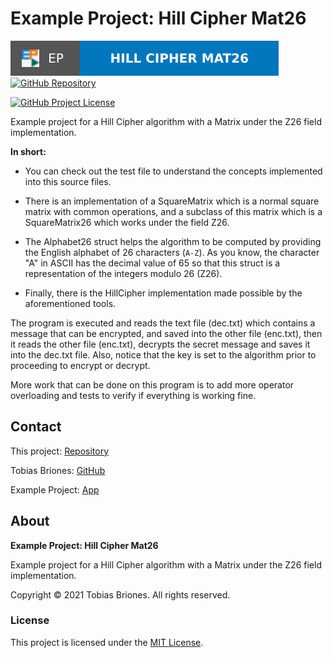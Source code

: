 # Example Project: Hill Cipher Mat26

[![EP](https://raw.githubusercontent.com/tobiasbriones/images/main/example-projects/ep-hill-cipher-mat26/badge.svg)](https://tobiasbriones.github.io/example-project/ep/hill-cipher-mat26)
&nbsp;
[![GitHub Repository](https://raw.githubusercontent.com/tobiasbriones/general-images/main/example-projects/badges/ep-gh-repo-badge.svg)](https://github.com/tobiasbriones/ep-hill-cipher-mat26)

[![GitHub Project License](https://img.shields.io/github/license/tobiasbriones/ep-hill-cipher-mat26.svg?style=flat-square)](https://github.com/tobiasbriones/ep-hill-cipher-mat26/blob/main/LICENSE)

Example project for a Hill Cipher algorithm with a Matrix under the Z26 field implementation.

**In short:**

- You can check out the test file to understand the concepts implemented into this source files.

- There is an implementation of a SquareMatrix which is a normal square matrix with common
  operations, and a subclass of this matrix which is a SquareMatrix26 which works under the field
  Z26.

- The Alphabet26 struct helps the algorithm to be computed by providing the English alphabet of 26
  characters (`A-Z`). As you know, the character "A" in ASCII has the decimal value of 65 so that
  this struct is a representation of the integers modulo 26 (Z26).

- Finally, there is the HillCipher implementation made possible by the aforementioned tools.

The program is executed and reads the text file (dec.txt) which contains a message that can be
encrypted, and saved into the other file (enc.txt), then it reads the other file (enc.txt), decrypts
the secret message and saves it into the dec.txt file. Also, notice that the key is set to the
algorithm prior to proceeding to encrypt or decrypt.

More work that can be done on this program is to add more operator overloading and tests to verify
if everything is working fine.

## Contact

This project: [Repository](https://github.com/tobiasbriones/ep-hill-cipher-mat26)

Tobias Briones: [GitHub](https://github.com/tobiasbriones)

Example Project: [App](https://tobiasbriones.github.io/example-project)

## About

**Example Project: Hill Cipher Mat26**

Example project for a Hill Cipher algorithm with a Matrix under the Z26 field implementation.

Copyright © 2021 Tobias Briones. All rights reserved.

### License

This project is licensed under the [MIT License](./LICENSE).
